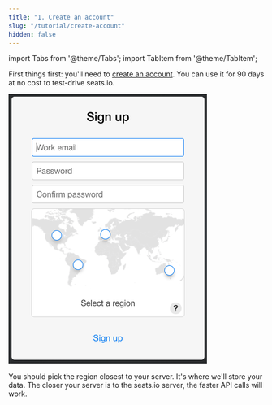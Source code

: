 ```yaml
---
title: "1. Create an account"
slug: "/tutorial/create-account"
hidden: false
---
```


import Tabs from '@theme/Tabs';
import TabItem from '@theme/TabItem';

First things first: you'll need to [create an account](https://app.seats.io/signup). You can use it for 90 days at no cost to test-drive seats.io.

<div className="text--center" style={{'marginBottom': '19px'}}>
  <img src="/img/tutorial/signup.png" />
</div>

You should pick the region closest to your server. It's where we'll store your data.
The closer your server is to the seats.io server, the faster API calls will work.
